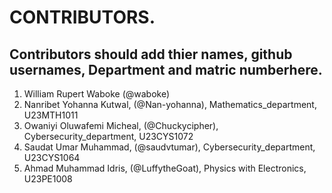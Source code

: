# CONTRIBUTORS.
## Contributors should add thier names, github usernames, Department and matric numberhere.
<ol>
<li>William Rupert Waboke (@waboke)
<li>Nanribet Yohanna Kutwal, (@Nan-yohanna), Mathematics_department, U23MTH1011</li>
<li>Owaniyi Oluwafemi Micheal, (@Chuckycipher), Cybersecurity_department, U23CYS1072</li>
<li>Saudat Umar Muhammad, (@saudvtumar), Cybersecurity_department, U23CYS1064</li>

<li>Ahmad Muhammad Idris, (@LuffytheGoat), Physics with Electronics, U23PE1008</li>
